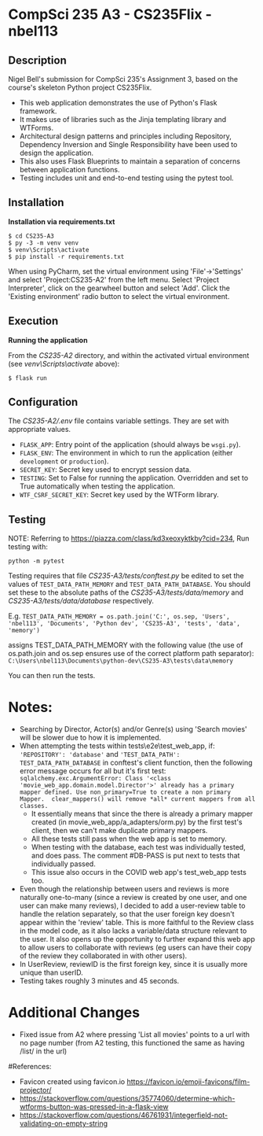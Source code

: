 # CompSci 235 A3 - CS235Flix - nbel113

## Description
Nigel Bell's submission for CompSci 235's Assignment 3, based on the course's skeleton Python project CS235Flix.

* This web application demonstrates the use of Python's Flask framework. 
* It makes use of libraries such as the Jinja templating library and WTForms. 
* Architectural design patterns and principles including Repository, Dependency Inversion and Single Responsibility have been used to design the application. 
* This also uses Flask Blueprints to maintain a separation of concerns between application functions. 
* Testing includes unit and end-to-end testing using the pytest tool. 

## Installation

**Installation via requirements.txt**

```shell
$ cd CS235-A3
$ py -3 -m venv venv
$ venv\Scripts\activate
$ pip install -r requirements.txt
```

When using PyCharm, set the virtual environment using 'File'->'Settings' and select 'Project:CS235-A2' from the left menu. Select 'Project Interpreter', click on the gearwheel button and select 'Add'. Click the 'Existing environment' radio button to select the virtual environment. 

## Execution

**Running the application**

From the *CS235-A2* directory, and within the activated virtual environment (see *venv\Scripts\activate* above):

````shell
$ flask run
```` 


## Configuration

The *CS235-A2/.env* file contains variable settings. They are set with appropriate values.

* `FLASK_APP`: Entry point of the application (should always be `wsgi.py`).
* `FLASK_ENV`: The environment in which to run the application (either `development` or `production`).
* `SECRET_KEY`: Secret key used to encrypt session data.
* `TESTING`: Set to False for running the application. Overridden and set to True automatically when testing the application.
* `WTF_CSRF_SECRET_KEY`: Secret key used by the WTForm library.


## Testing
NOTE: Referring to https://piazza.com/class/kd3xeoxyktkby?cid=234, Run testing with:
```
python -m pytest
```


Testing requires that file *CS235-A3/tests/conftest.py* be edited to set the values of `TEST_DATA_PATH_MEMORY` and `TEST_DATA_PATH_DATABASE`. You should set these to the absolute paths of the *CS235-A3/tests/data/memory* and *CS235-A3/tests/data/database* respectively. 

E.g. 
`TEST_DATA_PATH_MEMORY = os.path.join('C:', os.sep, 'Users', 'nbel113', 'Documents', 'Python dev', 'CS235-A3', 'tests', 'data', 'memory')`

assigns TEST_DATA_PATH_MEMORY with the following value (the use of os.path.join and os.sep ensures use of the correct platform path separator):
`C:\Users\nbel113\Documents\python-dev\CS235-A3\tests\data\memory`

You can then run the tests.


# Notes:
* Searching by Director, Actor(s) and/or Genre(s) using 'Search movies' will be slower due to how it is implemented.
* When attempting the tests within tests\e2e\test_web_app, if:
    `'REPOSITORY': 'database'` and `'TEST_DATA_PATH': TEST_DATA_PATH_DATABASE` in conftest's client function, then the following error message occurs for all but it's first test:
`
sqlalchemy.exc.ArgumentError: Class '<class 'movie_web_app.domain.model.Director'>' already has a primary mapper defined. Use non_primary=True to create a non primary Mapper.  clear_mappers() will remove *all* current mappers from all classes.
`
    * It essentially means that since the there is already a primary mapper created (in movie_web_app/a_adapters/orm.py) by the first test's client, then we can't make duplicate primary mappers.
    * All these tests still pass when the web app is set to memory. 
    * When testing with the database, each test was individually tested, and does pass. The comment #DB-PASS is put next to tests that individually passed. 
    * This issue also occurs in the COVID web app's test_web_app tests too. 
* Even though the relationship between users and reviews is more naturally one-to-many (since a review is created by one user, and one user can make many reviews), I decided to add a user-review table to handle the relation separately, so that the user foreign key doesn't appear within the 'review' table.
    This is more faithful to the Review class in the model code, as it also lacks a variable/data structure relevant to the user.
    It also opens up the opportunity to further expand this web app to allow users to collaborate with reviews (eg users can have their copy of the review they collaborated in with other users).
* In UserReview, reviewID is the first foreign key, since it is usually more unique than userID.
* Testing takes roughly 3 minutes and 45 seconds.

# Additional Changes
* Fixed issue from A2 where pressing 'List all movies' points to a url with no page number (from A2 testing, this functioned the same as having /list/ in the url)

#References:
* Favicon created using favicon.io https://favicon.io/emoji-favicons/film-projector/
* https://stackoverflow.com/questions/35774060/determine-which-wtforms-button-was-pressed-in-a-flask-view
* https://stackoverflow.com/questions/46761931/integerfield-not-validating-on-empty-string

